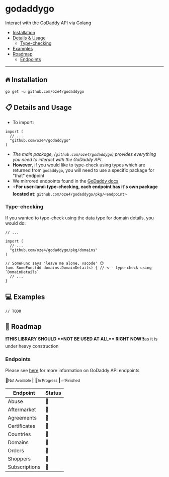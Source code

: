 # godaddygo

Interact with the GoDaddy API via Golang

 - [Installation](#fire-installation)
 - [Details & Usage](#clipboard-details-and-usage)
   - [Type-checking](#type-checking)
 - [Examples](#computer-examples)
 - [Roadmap](#construction-roadmap)
   - [Endpoints](#endpoints)

---

## :fire: Installation

`go get -u github.com/oze4/godaddygo`

## :clipboard: Details and Usage

 - To import:

```golang
import (
  // ...
  "github.com/oze4/godaddygo"
)
```

 - *The main package, (`github.com/oze4/godaddygo`) provides everything you need to interact with the GoDaddy API*. 
 - **However**, if you would like to type-check using types which are returned from `godaddygo`, you will need to use a specific package for "that" endpoint
 - We mirrored endpoints found in the [GoDaddy docs](https://developer.godaddy.com/doc)
 - :star:**For user-land-type-checking, each endpoint has it's own package located at:** `github.com/oze4/godaddygo/pkg/<endpoint>`

### Type-checking

If you wanted to type-check using the data type for domain details, you would do:

```golang
// ...

import (
  // ...
  "github.com/oze4/godaddygo/pkg/domains"
)

// SomeFunc says 'leave me alone, vscode' 😉
func SomeFunc(dd domains.DomainDetails) { // <-- type-check using `DomainDetails`
  // ...
}
```

## :computer: Examples

```golang
// TODO
```

## :construction: Roadmap

**:exclamation:THIS LIBRARY SHOULD \*\*NOT BE USED AT ALL\*\* RIGHT NOW!**:exclamation:as it is under heavy construction

### Endpoints

Please see [here](https://developer.godaddy.com/doc) for more information on GoDaddy API endpoints

:no_entry_sign:<small>Not Available</small>
**|**
:construction:<small>In Progress</small>
**|**
:white_check_mark:<small>Finished</small>

| Endpoint | Status |
| --- | --- |
| Abuse | :no_entry_sign: |
| Aftermarket | :no_entry_sign: |
| Agreements | :no_entry_sign: |
| Certificates | :no_entry_sign: |
| Countries | :no_entry_sign: |
| Domains | :construction: |
| Orders | :no_entry_sign: |
| Shoppers | :no_entry_sign: |
| Subscriptions | :no_entry_sign: |